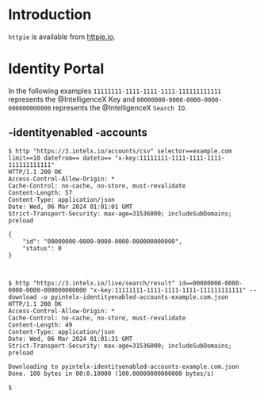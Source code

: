 # Introduction

`httpie` is available from [httpie.io](https://httpie.io/docs/cli/installation).

# Identity Portal

In the following examples `11111111-1111-1111-1111-111111111111` represents the @IntelligenceX Key and `00000000-0000-0000-0000-000000000000` represents the @IntelligenceX `Search ID`.

## -identityenabled -accounts
```
$ http "https://3.intelx.io/accounts/csv" selector==example.com limit==10 datefrom== dateto== "x-key:11111111-1111-1111-1111-111111111111"
HTTP/1.1 200 OK
Access-Control-Allow-Origin: *
Cache-Control: no-cache, no-store, must-revalidate
Content-Length: 57
Content-Type: application/json
Date: Wed, 06 Mar 2024 01:01:01 GMT
Strict-Transport-Security: max-age=31536000; includeSubDomains; preload

{
    "id": "00000000-0000-0000-0000-000000000000",
    "status": 0
}



$ http "https://3.intelx.io/live/search/result" id==00000000-0000-0000-0000-000000000000 "x-key:11111111-1111-1111-1111-111111111111" --download -o pyintelx-identityenabled-accounts-example.com.json
HTTP/1.1 200 OK
Access-Control-Allow-Origin: *
Cache-Control: no-cache, no-store, must-revalidate
Content-Length: 49
Content-Type: application/json
Date: Wed, 06 Mar 2024 01:01:31 GMT
Strict-Transport-Security: max-age=31536000; includeSubDomains; preload

Downloading to pyintelx-identityenabled-accounts-example.com.json
Done. 100 bytes in 00:0.10000 (100.00000000000000 bytes/s)
                                                                                                                                                                                                                                           
$
